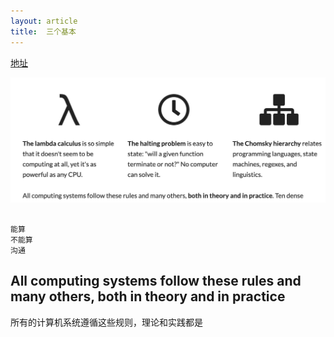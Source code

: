 ```yaml
---
layout: article
title:  三个基本
---
```


[地址](https://www.destroyallsoftware.com/screencasts)


![](/images/cs-thress.jpg)

```

能算
不能算
沟通

```



## All computing systems follow these rules and many others, both in theory and in practice

所有的计算机系统遵循这些规则，理论和实践都是
